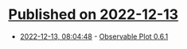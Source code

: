 # [Published on 2022-12-13](index.md)

* [2022-12-13, 08:04:48](https://news.ycombinator.com/item?id=33966057) - [Observable Plot 0.6.1](https://github.com/observablehq/plot/blob/main/CHANGELOG.md)
